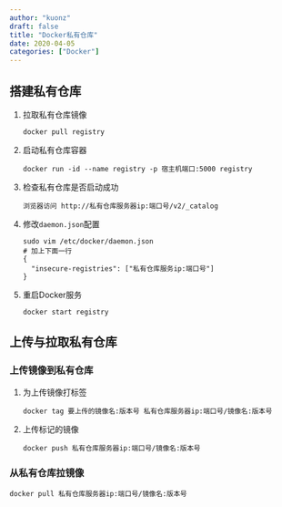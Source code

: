```yaml
---
author: "kuonz"
draft: false
title: "Docker私有仓库"
date: 2020-04-05
categories: ["Docker"]
---
```

  
## 搭建私有仓库

1. 拉取私有仓库镜像

   ```shell
   docker pull registry
   ```

2. 启动私有仓库容器

   ```shell
   docker run -id --name registry -p 宿主机端口:5000 registry
   ```

3. 检查私有仓库是否启动成功

   ```shell
   浏览器访问 http://私有仓库服务器ip:端口号/v2/_catalog
   ```

4. 修改`daemon.json`配置

   ```shell
   sudo vim /etc/docker/daemon.json
   # 加上下面一行
   {
     "insecure-registries": ["私有仓库服务ip:端口号"]
   }
   ```

5. 重启Docker服务

   ```shell
   docker start registry
   ```

   

## 上传与拉取私有仓库

### 上传镜像到私有仓库

1. 为上传镜像打标签

   ```shell
   docker tag 要上传的镜像名:版本号 私有仓库服务器ip:端口号/镜像名:版本号
   ```

2. 上传标记的镜像

   ```shell
   docker push 私有仓库服务器ip:端口号/镜像名:版本号
   ```


### 从私有仓库拉镜像

```shell
docker pull 私有仓库服务器ip:端口号/镜像名:版本号
```